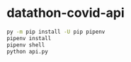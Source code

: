 # datathon-covid-api

```sh
py -m pip install -U pip pipenv
pipenv install
pipenv shell
python api.py
```
